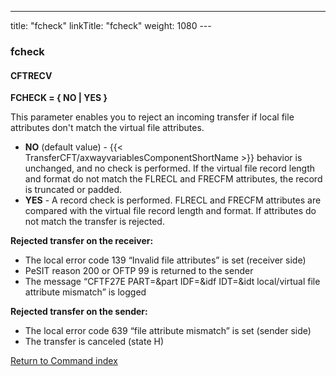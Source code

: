 ---
title: "fcheck"
linkTitle: "fcheck"
weight: 1080
---<span id="fcheck"></span>

### fcheck

#### CFTRECV

****FCHECK = { NO &#124; YES }****

This parameter enables you to reject an incoming transfer if local file
attributes don't match the virtual file attributes.

* ****NO****
    (default value) - {{< TransferCFT/axwayvariablesComponentShortName >}} behavior is unchanged, and no check is
    performed. If the virtual file record length and format do not match the
    FLRECL and FRECFM attributes, the record is truncated or padded.
* ****YES**** - A record check is performed. FLRECL and FRECFM attributes are compared
    with the virtual file record length and format. If attributes do not match
    the transfer is rejected.

****Rejected
transfer on the receiver:****

* The local error code 139 “Invalid file
    attributes” is set (receiver side)
* PeSIT reason 200 or OFTP 99 is returned
    to the sender
* The message “CFTF27E PART=&part IDF=&idf
    IDT=&idt local/virtual file attribute mismatch” is logged

****Rejected transfer on the sender:****

* The local error code 639 “file attribute
    mismatch” is set (sender side)
* The transfer is canceled (state H)

[Return to Command index](../../)
